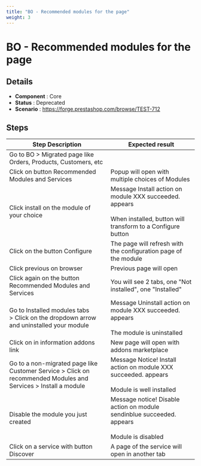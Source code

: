 ```yaml
---
title: "BO - Recommended modules for the page"
weight: 3
---
```


# BO - Recommended modules for the page
## Details
* **Component** : Core
* **Status** : Deprecated
* **Scenario** : https://forge.prestashop.com/browse/TEST-712

## Steps
| Step Description | Expected result |
| ----- | ----- |
| Go to BO > Migrated page like Orders, Products, Customers, etc |  |
| Click on button Recommended Modules and Services | Popup will open with multiple choices of Modules |
| Click install on the module of your choice | Message Install action on module XXX succeeded. appears<br><br>When installed, button will transform to a Configure button |
| Click on the button Configure | The page will refresh with the configuration page of the module |
| Click previous on browser | Previous page will open |
| Click again on the button Recommended Modules and Services | You will see 2 tabs, one "Not installed", one "Installed" |
| Go to Installed modules tabs > Click on the dropdown arrow and uninstalled your module | Message Uninstall action on module XXX succeeded. appears<br><br>The module is uninstalled |
| Click on in information addons link | New page will open with addons marketplace |
| Go to a non-migrated page like Customer Service > Click on recommended Modules and Services > Install a module | Message Notice! Install action on module XXX succeeded. appears<br><br>Module is well installed |
| Disable the module you just created | Message notice! Disable action on module sendinblue succeeded. appears<br><br>Module is disabled |
| Click on a service with button Discover | A page of the service will open in another tab |
